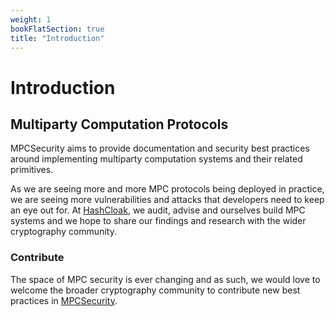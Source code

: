 ```yaml
---
weight: 1
bookFlatSection: true
title: "Introduction"
---
```


# Introduction

## Multiparty Computation Protocols

MPCSecurity aims to provide documentation and security best practices around implementing multiparty computation systems and their related primitives.

As we are seeing more and more MPC protocols being deployed in practice, we are seeing more vulnerabilities and attacks that developers need to keep an eye out for. At [HashCloak](hashcloak.com), we audit, advise and ourselves build MPC systems and we hope to share our findings and research with the wider cryptography community.


### Contribute
The space of MPC security is ever changing and as such, we would love to welcome the broader cryptography community to contribute new best practices in [MPCSecurity](https://github.com/hashcloak/mpcsecurity).